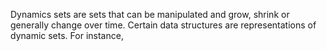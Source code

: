 Dynamics sets are sets that can be manipulated and grow, shrink or generally change over time. Certain data structures are representations of dynamic sets. 
For instance, 